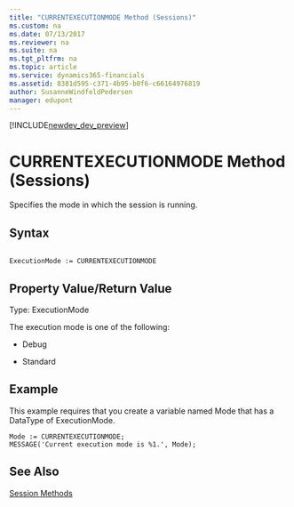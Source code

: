 ```yaml
---
title: "CURRENTEXECUTIONMODE Method (Sessions)"
ms.custom: na
ms.date: 07/13/2017
ms.reviewer: na
ms.suite: na
ms.tgt_pltfrm: na
ms.topic: article
ms.service: dynamics365-financials
ms.assetid: 8381d595-c371-4b95-b0f6-c66164976819
author: SusanneWindfeldPedersen
manager: edupont
---
```


[!INCLUDE[newdev_dev_preview](../includes/newdev_dev_preview.md)]

# CURRENTEXECUTIONMODE Method (Sessions)
Specifies the mode in which the session is running.  

## Syntax  

```  

ExecutionMode := CURRENTEXECUTIONMODE  
```  

## Property Value/Return Value  
 Type: ExecutionMode  

 The execution mode is one of the following:  

-   Debug  

-   Standard  

<!--NAV
## Remarks  
 If you start the [!INCLUDE[nav_windows](../includes/nav_windows_md.md)] at a command prompt and use the –**debug** parameter, then the execution mode is **Debug**. Otherwise, the execution mode is **Standard**.  
-->

## Example  
 This example requires that you create a variable named Mode that has a DataType of ExecutionMode.  

```  
Mode := CURRENTEXECUTIONMODE;   
MESSAGE('Current execution mode is %1.', Mode);  
```  

## See Also  
 [Session Methods](devenv-session-methods.md)   
 <!--Links [Debugging](Debugging.md) -->
